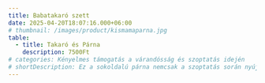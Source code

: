 ```yaml
---
title: Babatakaró szett
date: 2025-04-20T18:07:16.000+06:00
# thumbnail: /images/product/kismamaparna.jpg
table:
  - title: Takaró és Párna
    description: 7500Ft
# categories: Kényelmes támogatás a várandósság és szoptatás idején
# shortDescription: Ez a sokoldalú párna nemcsak a szoptatás során nyújt kényelmet, hanem a terhesség alatt is tökéletes alvást biztosít a növekvő pocaknak. A szoptatás során enyhíti a hát- és nyakfájdalmakat, miközben támogatja a baba megfelelő pozicionálását. A levehető huzat könnyen tisztítható, így mindig friss és kényelmes marad.
---
```

